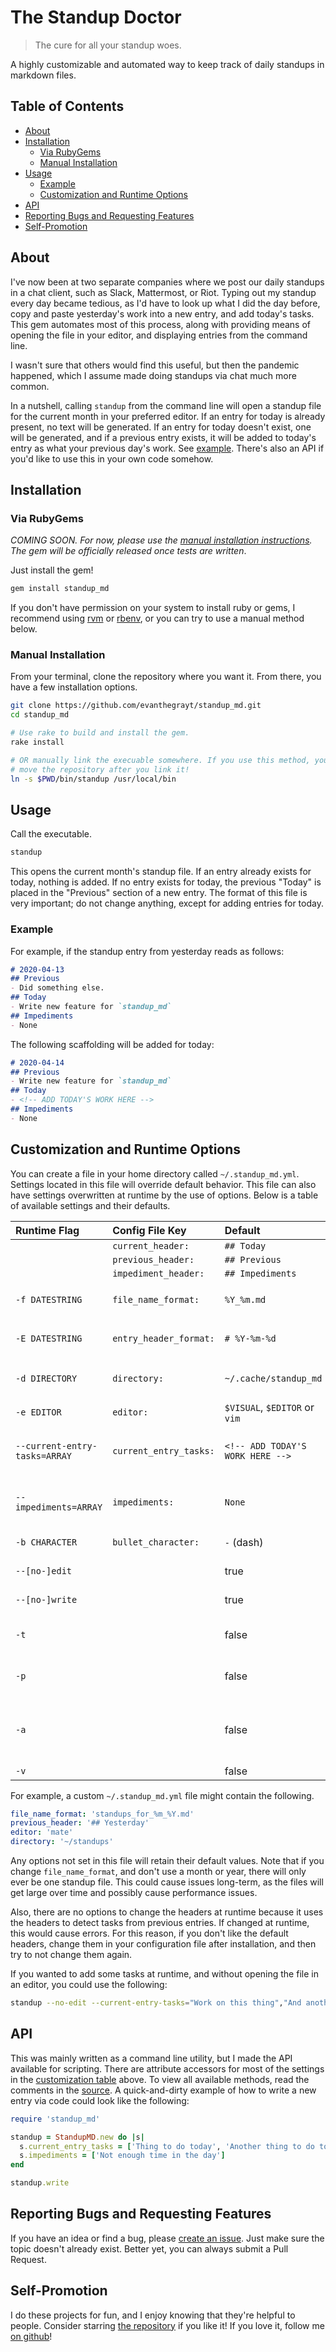# The Standup Doctor
> The cure for all your standup woes.

A highly customizable and automated way to keep track of daily standups in
markdown files.

## Table of Contents
- [About](#about)
- [Installation](#Installation)
  - [Via RubyGems](#via-rubygems)
  - [Manual Installation](#manual-installation)
- [Usage](#usage)
  - [Example](#example)
  - [Customization and Runtime Options](#customization-and-runtime-options)
- [API](#api)
- [Reporting Bugs and Requesting Features](#reporting-bugs-and-requesting-features)
- [Self-Promotion](#self-promotion)

## About
I've now been at two separate companies where we post our daily standups in a
chat client, such as Slack, Mattermost, or Riot. Typing out my standup every day
became tedious, as I'd have to look up what I did the day before, copy and paste
yesterday's work into a new entry, and add today's tasks. This gem automates
most of this process, along with providing means of opening the file in your
editor, and displaying entries from the command line.

I wasn't sure that others would find this useful, but then the pandemic
happened, which I assume made doing standups via chat much more common.

In a nutshell, calling `standup` from the command line will open a standup file
for the current month in your preferred editor. If an entry for today is already
present, no text will be generated. If an entry for today doesn't exist, one
will be generated, and if a previous entry exists, it will be added to today's
entry as what your previous day's work. See [example](#example). There's also an
API if you'd like to use this in your own code somehow.

## Installation
### Via RubyGems
*COMING SOON. For now, please use the [manual installation
instructions](#manual-installation). The gem will be officially released once
tests are written*.

Just install the gem!

```sh
gem install standup_md
```
If you don't have permission on your system to install ruby or gems, I recommend
using [rvm](https://rvm.io/) or
[rbenv](http://www.rubyinside.com/rbenv-a-simple-new-ruby-version-management-tool-5302.html),
or you can try to use a manual method below.


### Manual Installation
From your terminal, clone the repository where you want it. From there, you have
a few installation options.

```sh
git clone https://github.com/evanthegrayt/standup_md.git
cd standup_md

# Use rake to build and install the gem.
rake install

# OR manually link the execuable somewhere. If you use this method, you cannot
# move the repository after you link it!
ln -s $PWD/bin/standup /usr/local/bin
```

## Usage
Call the executable.

```sh
standup
```

This opens the current month's standup file. If an entry already exists for
today, nothing is added. If no entry exists for today, the previous "Today" is
placed in the "Previous" section of a new entry.  The format of this file is
very important; do not change anything, except for adding entries for today.

### Example
For example, if the standup entry from yesterday reads as follows:

```markdown
# 2020-04-13
## Previous
- Did something else.
## Today
- Write new feature for `standup_md`
## Impediments
- None
```

The following scaffolding will be added for today:
```markdown
# 2020-04-14
## Previous
- Write new feature for `standup_md`
## Today
- <!-- ADD TODAY'S WORK HERE -->
## Impediments
- None
```

## Customization and Runtime Options
You can create a file in your home directory called `~/.standup_md.yml`.
Settings located in this file will override default behavior. This file can also
have settings overwritten at runtime by the use of options. Below is a table of
available settings and their defaults.

|Runtime Flag|Config File Key|Default|Notes|
|:----|:------|:------|:------|
||`current_header:`|`## Today`||
||`previous_header:`|`## Previous`||
||`impediment_header:`|`## Impediments`||
|`-f DATESTRING`|`file_name_format:`|`%Y_%m.md`|String will be formatted by `strftime`|
|`-E DATESTRING`|`entry_header_format:`|`# %Y-%m-%d`|String will be formatted by `strftime`|
|`-d DIRECTORY`|`directory:`|`~/.cache/standup_md`|Directory wil be created if it doesn't exist|
|`-e EDITOR`|`editor:`|`$VISUAL`, `$EDITOR` or `vim`|In that order|
|`--current-entry-tasks=ARRAY`|`current_entry_tasks:`|`<!-- ADD TODAY'S WORK HERE -->`|Each entry will automatically be prefixed with `bullet_character`|
|`--impediments=ARRAY`|`impediments:`|`None`|Each entry will automatically be prefixed with `bullet_character`|
|`-b CHARACTER`|`bullet_character:`|`-` (dash)|Must be `-` (dash) or `*` (asterisk)|
|`--[no-]edit`||true|Open the file in an editor|
|`--[no-]write`||true|Write today's entry to the file|
|`-t`||false|Output today's entry to the command line|
|`-p`||false|Output previous entry to the command line|
|`-a`||false|Output all previous entries (limit one month) to the command line|
|`-v`||false|Verbose output|

For example, a custom `~/.standup_md.yml` file might contain the following.

```yaml
file_name_format: 'standups_for_%m_%Y.md'
previous_header: '## Yesterday'
editor: 'mate'
directory: '~/standups'
```

Any options not set in this file will retain their default values. Note that if
you change `file_name_format`, and don't use a month or year, there will only
ever be one standup file. This could cause issues long-term, as the files will
get large over time and possibly cause performance issues.

Also, there are no options to change the headers at runtime because it uses the
headers to detect tasks from previous entries. If changed at runtime, this would
cause errors. For this reason, if you don't like the default headers, change
them in your configuration file after installation, and then try to not change
them again.

If you wanted to add some tasks at runtime, and without opening the file in an
editor, you could use the following:

```bash
standup --no-edit --current-entry-tasks="Work on this thing","And another thing!"
```

## API
This was mainly written as a command line utility, but I made the API available
for scripting. There are attribute accessors for most of the settings in the
[customization table](#customization-and-runtime-options) above. To view all
available methods, read the comments in the [source](lib/standup_md.rb). A
quick-and-dirty example of how to write a new entry via code could look like the
following:

```ruby
require 'standup_md'

standup = StandupMD.new do |s|
  s.current_entry_tasks = ['Thing to do today', 'Another thing to do today']
  s.impediments = ['Not enough time in the day']
end

standup.write
```

## Reporting Bugs and Requesting Features
If you have an idea or find a bug, please [create an
issue](https://github.com/evanthegrayt/standup_md/issues/new). Just make sure the topic
doesn't already exist. Better yet, you can always submit a Pull Request.

## Self-Promotion
I do these projects for fun, and I enjoy knowing that they're helpful to people.
Consider starring [the repository](https://github.com/evanthegrayt/standup_md)
if you like it! If you love it, follow me [on
github](https://github.com/evanthegrayt)!
